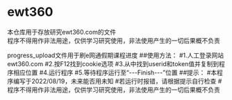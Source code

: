 # ewt360
本仓库用于存放研究ewt360.com的文件  
程序不得用作非法用途，仅供学习研究使用，非法使用产生的一切后果概不负责
  
progress_upload文件用于刷e网通假期课程进度
##使用方法：
#1.人工登录网站ewt360.com
#2.按F12找到cookie选项
#3.从中找到userid和token值并复制到程序相应位置
#4.运行程序
#5.等待程序运行至“---Finish---”位置
##提示：
#本程序编写于2022/08/19，未来能否用未知
#若运行时报错，请根据提示自行检查
#程序不得用作非法用途，仅供学习研究使用，非法使用产生的一切后果概不负责

